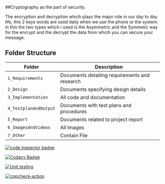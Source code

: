 ##Cryptography as the part of security.

The encryption and decryption whcih plays the major role in our day to day life, this 2 keys words are used daily when we use the phone or the system. 
in this the two types which i used is the Asymmetric and the Symmetic way for the encrypt and the decrypt the data from whcih you can secure your message.




## Folder Structure
|Folder               | Description
|---------------------|------------------------------------------
|`1_Requirements`     | Documents detailing requirements and research
|`2_Design`           | Documents specifying design details
|`3_Implementation`   | All code and documentation
|`4_TestplanAndOutput`| Documents with test plans and procedures
|`5_Report`           | Documents related to project report
|`6_ImagesAndVideos`  | All Images
|`7_Other`            | Contain File




<a href="https://frontend.code-inspector.com/public/user/github/Heam666">
   <img src="https://code-inspector.com/public/badge/user/github/Heam666?style=light" alt="code inspector badge" />
</a>



[![Codacy Badge](https://app.codacy.com/project/badge/Grade/65daa085dfeb4ef2b9b35e662adba464)](https://www.codacy.com/gh/Heam666/Mini_Project_Ltts/dashboard?utm_source=github.com&amp;utm_medium=referral&amp;utm_content=Heam666/Mini_Project_Ltts&amp;utm_campaign=Badge_Grade)

[![Unit testing](https://github.com/Heam666/Mini_Project_Ltts/actions/workflows/unit-test.yml/badge.svg)](https://github.com/Heam666/Mini_Project_Ltts/actions/workflows/unit-test.yml)



[![cppcheck-action](https://github.com/Heam666/Mini_Project_Ltts/actions/workflows/cppcheck.yml/badge.svg)](https://github.com/Heam666/Mini_Project_Ltts/actions/workflows/cppcheck.yml)
